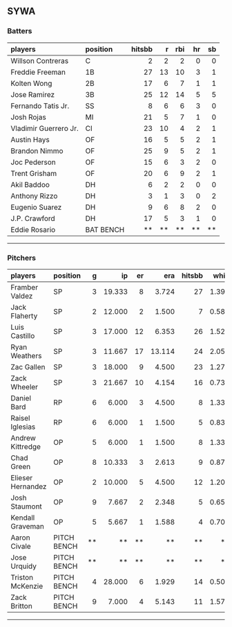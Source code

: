 ## SYWA

### Batters

 
|players               |position  | hitsbb|  r| rbi| hr| sb| 
|:---------------------|:---------|------:|--:|---:|--:|--:| 
|Willson Contreras     |C         |      2|  2|   2|  0|  0| 
|Freddie Freeman       |1B        |     27| 13|  10|  3|  1| 
|Kolten Wong           |2B        |     17|  6|   7|  1|  1| 
|Jose Ramirez          |3B        |     25| 12|  14|  5|  5| 
|Fernando Tatis Jr.    |SS        |      8|  6|   6|  3|  0| 
|Josh Rojas            |MI        |     21|  5|   7|  1|  0| 
|Vladimir Guerrero Jr. |CI        |     23| 10|   4|  2|  1| 
|Austin Hays           |OF        |     16|  5|   5|  2|  1| 
|Brandon Nimmo         |OF        |     25|  9|   5|  2|  1| 
|Joc Pederson          |OF        |     15|  6|   3|  2|  0| 
|Trent Grisham         |OF        |     20|  6|   9|  2|  1| 
|Akil Baddoo           |DH        |      6|  2|   2|  0|  0| 
|Anthony Rizzo         |DH        |      3|  1|   3|  0|  2| 
|Eugenio Suarez        |DH        |      9|  6|   8|  2|  0| 
|J.P. Crawford         |DH        |     17|  5|   3|  1|  0| 
|Eddie Rosario         |BAT BENCH |     **| **|  **| **| **| 


* * *

### Pitchers

 
|players           |position    |  g|     ip| er|    era| hitsbb|  whip| so|  w| sv| 
|:-----------------|:-----------|--:|------:|--:|------:|------:|-----:|--:|--:|--:| 
|Framber Valdez    |SP          |  3| 19.333|  8|  3.724|     27| 1.397| 20|  1|  0| 
|Jack Flaherty     |SP          |  2| 12.000|  2|  1.500|      7| 0.583| 13|  1|  0| 
|Luis Castillo     |SP          |  3| 17.000| 12|  6.353|     26| 1.529| 17|  1|  0| 
|Ryan Weathers     |SP          |  3| 11.667| 17| 13.114|     24| 2.057| 11|  0|  0| 
|Zac Gallen        |SP          |  3| 18.000|  9|  4.500|     23| 1.278| 21|  0|  0| 
|Zack Wheeler      |SP          |  3| 21.667| 10|  4.154|     16| 0.738| 24|  1|  0| 
|Daniel Bard       |RP          |  6|  6.000|  3|  4.500|      8| 1.333|  6|  2|  4| 
|Raisel Iglesias   |RP          |  6|  6.000|  1|  1.500|      5| 0.833| 11|  0|  4| 
|Andrew Kittredge  |OP          |  5|  6.000|  1|  1.500|      8| 1.333|  9|  1|  0| 
|Chad Green        |OP          |  8| 10.333|  3|  2.613|      9| 0.871| 14|  3|  3| 
|Elieser Hernandez |OP          |  2| 10.000|  5|  4.500|     12| 1.200| 10|  0|  0| 
|Josh Staumont     |OP          |  9|  7.667|  2|  2.348|      5| 0.652|  9|  1|  0| 
|Kendall Graveman  |OP          |  5|  5.667|  1|  1.588|      4| 0.706|  5|  0|  0| 
|Aaron Civale      |PITCH BENCH | **|     **| **|     **|     **|    **| **| **| **| 
|Jose Urquidy      |PITCH BENCH | **|     **| **|     **|     **|    **| **| **| **| 
|Triston McKenzie  |PITCH BENCH |  4| 28.000|  6|  1.929|     14| 0.500| 28|  2|  0| 
|Zack Britton      |PITCH BENCH |  9|  7.000|  4|  5.143|     11| 1.571|  8|  0|  1| 


* * *


